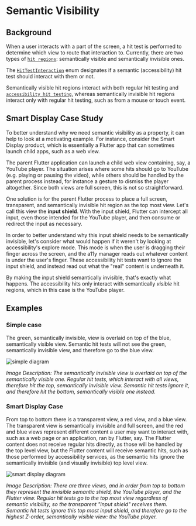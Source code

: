 # Semantic Visibility

## Background

When a user interacts with a part of the screen, a hit test is performed to determine which view to
route that interaction to. Currently, there are two types of
[`hit regions`](https://fuchsia.dev/reference/fidl/fuchsia.ui.composition#HitRegion): semantically
visible and semantically *in*visible ones.

The [`HitTestInteraction`](https://fuchsia.dev/reference/fidl/fuchsia.ui.composition#HitTestInteraction)
enum designates if a semantic (accessibility) hit test should interact with them or not.

Semantically visible hit regions interact with both regular hit testing and
[`accessibility hit testing`](/concepts/accessibility/semantics.md#hit_testing),
whereas semantically invisible hit regions interact only with regular hit testing, such as from a
mouse or touch event.

## Smart Display Case Study

To better understand why we need semantic visibility as a property, it can help to look at a
motivating example. For instance, consider the Smart Display product, which is essentially a Flutter
app that can sometimes launch child apps, such as a web view.

The parent Flutter application can launch a child web view containing, say, a YouTube player. The
situation arises where some hits should go to YouTube (e.g. playing or pausing the video), while
others should be handled by the parent process instead, for instance a gesture to dismiss the player
altogether. Since both views are full screen, this is not so straightforward.

One solution is for the parent Flutter process to place a full screen, transparent, and semantically
invisible hit region as the top most view. Let's call this view the **input shield**. With the input
shield, Flutter can intercept all input, even those intended for the YouTube player, and then
consume or redirect the input as necessary.

In order to better understand why this input shield needs to be semantically invisible, let's
consider what would happen if it weren't by looking at accessibility's explore mode. This mode is
when the user is dragging their finger across the screen, and the a11y manager reads out whatever
content is under the user's finger. These accessibility hit tests want to ignore the input shield,
and instead read out what the "real" content is underneath it.

By making the input shield semantically invisible, that's exactly what happens. The accessibility
hits only interact with semantically _visible_ hit regions, which in this case is the YouTube
player.

## Examples

### Simple case

The green, semantically invisible, view is overlaid on top of the blue, semantically visible view.
Semantic hit tests will not see the green, semantically invisible view, and therefore go to the blue
view.

![simple diagram](images/simple_case.png)

_Image Description: The semantically invisible view is overlaid on top of the semantically visible
one. Regular hit tests, which interact with all views, therefore hit the top, semantically invisible
view. Semantic hit tests ignore it, and therefore hit the bottom, semantically visible one instead._

### Smart Display Case

From top to bottom there is a transparent view, a red view, and a blue view. The transparent
view is semantically invisible and full screen, and the red and blue views represent different
content a user may want to interact with, such as a web page or an application, ran by Flutter, say.
The Flutter content does not receive regular hits directly, as those will be handled by the top
level view, but the Flutter content will receive semantic hits, such as those performed by
accessibility services, as the semantic hits ignore the semantically invisible (and visually
invisible) top level view.

![smart display diagram](images/smart_display_case.png)

_Image Description: There are three views, and in order from top to bottom they represent the
invisible semantic shield, the YouTube player, and the Flutter view. Regular hit tests go to the top
most view regardless of semantic visibility, so the transparent "input shield" receives them.
Semantic hit tests ignore this top most input shield, and therefore go to the highest Z-order,
semantically visible view: the YouTube player._
